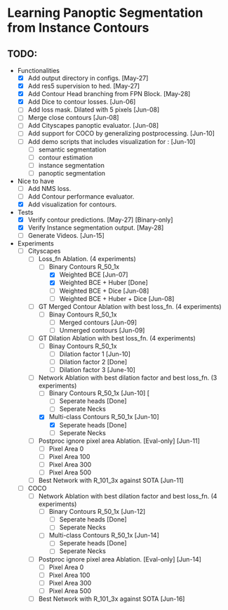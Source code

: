 # Learning Panoptic Segmentation from Instance Contours 
## TODO:
* Functionalities
  - [x] Add output directory in configs. [May-27]
  - [x] Add res5 supervision to hed. [May-27]
  - [x] Add Contour Head branching from FPN Block. [May-28]
  - [x] Add Dice to contour losses. [Jun-06]
  - [ ] Add loss mask. Dilated with 5 pixels [Jun-08]
  - [ ] Merge close contours [Jun-08]
  - [ ] Add Cityscapes panoptic evaluator. [Jun-08]
  - [ ] Add support for COCO by generalizing postprocessing. [Jun-10]
  - [ ] Add demo scripts that includes visualization for : [Jun-10]
    - [ ] semantic segmentation 
    - [ ] contour estimation
    - [ ] instance segmentation 
    - [ ] panoptic segmentation

* Nice to have
  - [ ] Add NMS loss.
  - [ ] Add Contour performance evaluator.
  - [x] Add visualization for contours.

* Tests
  - [x] Verify contour predictions. [May-27] [Binary-only]
  - [x] Verify Instance segmentation output. [May-28]
  - [ ] Generate Videos. [Jun-15]

* Experiments 
  - [ ] Cityscapes
    - [ ] Loss_fn Ablation. (4 experiments)
        - [ ] Binary Contours R_50_1x 
            - [x] Weighted BCE [Jun-07]
            - [x] Weighted BCE + Huber [Done]
            - [ ] Weighted BCE + Dice [Jun-08]
            - [ ] Weighted BCE + Huber + Dice [Jun-08]
    - [ ] GT Merged Contour Ablation with best loss_fn. (4 experiments)
        - [ ] Binay Contours R_50_1x
            - [ ] Merged contours [Jun-09]
            - [ ] Unmerged contours [Jun-09]
    - [ ] GT Dilation Ablation with best loss_fn. (4 experiments)
        - [ ] Binay Contours R_50_1x
            - [ ] Dilation factor 1 [Jun-10]
            - [ ] Dilation factor 2 [Done]
            - [ ] Dilation factor 3 [June-10]
    - [ ] Network Ablation with best dilation factor and best loss_fn. (3 experiments)
        - [ ] Binary Contours R_50_1x [Jun-10] [
            - [ ] Seperate heads [Done]
            - [ ] Seperate Necks
        - [x] Multi-class Contours R_50_1x [Jun-10]
            - [x] Seperate heads [Done]
            - [ ] Seperate Necks
    - [ ] Postproc ignore pixel area Ablation. [Eval-only] [Jun-11]
        - [ ] Pixel Area 0 
        - [ ] Pixel Area 100
        - [ ] Pixel Area 300
        - [ ] Pixel Area 500
    - [ ] Best Network with R_101_3x against SOTA [Jun-11]
  - [ ] COCO
    - [ ] Network Ablation with best dilation factor and best loss_fn. (4 experiments)
        - [ ] Binary Contours R_50_1x [Jun-12]
            - [ ] Seperate heads [Done]
            - [ ] Seperate Necks
        - [ ] Multi-class Contours R_50_1x [Jun-14]
            - [ ] Seperate heads [Done]
            - [ ] Seperate Necks
    - [ ] Postproc ignore pixel area Ablation. [Eval-only] [Jun-14]
        - [ ] Pixel Area 0 
        - [ ] Pixel Area 100
        - [ ] Pixel Area 300
        - [ ] Pixel Area 500
    - [ ] Best Network with R_101_3x against SOTA [Jun-16] 
